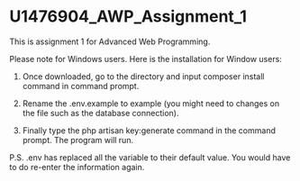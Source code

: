 # U1476904_AWP_Assignment_1


This is assignment 1 for Advanced Web Programming.


Please note for Windows users. Here is the installation for Window users:

1) Once downloaded, go to the directory and input composer install command in command prompt.

2) Rename the .env.example to example (you might need to changes on the file such as the database connection).

3) Finally type the php artisan key:generate command in the command prompt. The program will run.

P.S. .env has replaced all the variable to their default value. You would have to do re-enter the information again.
